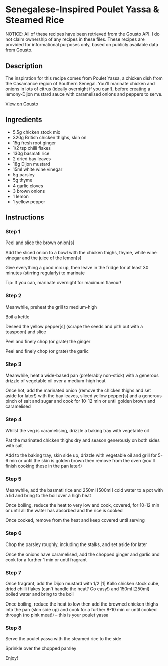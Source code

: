 # Senegalese-Inspired Poulet Yassa & Steamed Rice

NOTICE: All of these recipes have been retrieved from the Gousto API. I do not claim ownership of any recipes in these files. These recipes are provided for informational purposes only, based on publicly available data from Gousto.

## Description

The inspiration for this recipe comes from Poulet Yassa, a chicken dish from the Casamance region of Southern Senegal. You'll marinate chicken and onions in lots of citrus (ideally overnight if you can!), before creating a lemony-Dijon mustard sauce with caramelised onions and peppers to serve.


[View on Gousto](https://www.gousto.co.uk/recipes/cookbook/senegalese-inspired-poulet-yassa-steamed-rice)

## Ingredients

- 5.5g chicken stock mix
- 320g British chicken thighs, skin on
- 15g fresh root ginger
- 1/2 tsp chilli flakes
- 130g basmati rice
- 2 dried bay leaves
- 18g Dijon mustard
- 15ml white wine vinegar
- 5g parsley
- 5g thyme
- 4 garlic cloves
- 3 brown onions
- 1 lemon
- 1 yellow pepper

## Instructions


### Step 1

Peel and slice the brown onion<span class="text-danger">[s]</span>

Add the sliced onion to a bowl with the chicken thighs, thyme, white wine vinegar and the juice of the lemon<span class="text-danger">[s]</span>

Give everything a good mix up, then leave in the fridge for at least 30 minutes (stirring regularly) to marinate

Tip: If you can, marinate overnight for maximum flavour!


### Step 2

Meanwhile, preheat the grill to medium-high

Boil a kettle

Deseed the yellow pepper<span class="text-danger">[s]</span> (scrape the seeds and pith out with a teaspoon) and slice

Peel and finely chop (or grate) the ginger

Peel and finely chop (or grate) the garlic


### Step 3

Meanwhile, heat a wide-based pan (preferably non-stick) with a generous drizzle of vegetable oil over a medium-high heat

Once hot, add the marinated onion (remove the chicken thighs and set aside for later!) with the bay leaves, sliced yellow pepper<span class="text-danger">[s] </span>and a generous pinch of salt and sugar<span class="text-danger"> </span>and cook for 10-12 min or until golden brown and caramelised


### Step 4

Whilst the veg is caramelising, drizzle a baking tray with vegetable oil

Pat the marinated chicken thighs dry and season generously on both sides with salt

Add to the baking tray, skin side up, drizzle with vegetable oil and grill for 5-6 min or until the skin is golden brown then remove from the oven (you'll finish cooking these in the pan later!)


### Step 5

Meanwhile, add the basmati rice and 250ml <span class="text-danger">[500ml] </span>cold water to a pot with a lid and bring to the boil over a high heat

Once boiling, reduce the heat to very low and cook, covered, for 10-12 min or until all the water has absorbed and the rice is cooked

Once cooked, remove from the heat and keep covered until serving


### Step 6

Chop the parsley roughly, including the stalks, and set aside for later

Once the onions have caramelised, add the chopped ginger and garlic and cook for a further 1 min or until fragrant


### Step 7

Once fragrant, add the Dijon mustard with 1/2 <span class="text-danger">[1]</span> Kallo chicken stock cube, dried chilli flakes (can't handle the heat? Go easy!) and 150ml<span class="text-danger"> [250ml] </span>boiled water and bring to the boil

Once boiling, reduce the heat to low then add the browned chicken thighs into the pan (skin side up) and cook for a further 8-10 min or until cooked through (no pink meat!) – this is your poulet yassa

### Step 8

Serve the poulet yassa with the steamed rice to the side

Sprinkle over the chopped parsley

Enjoy!

